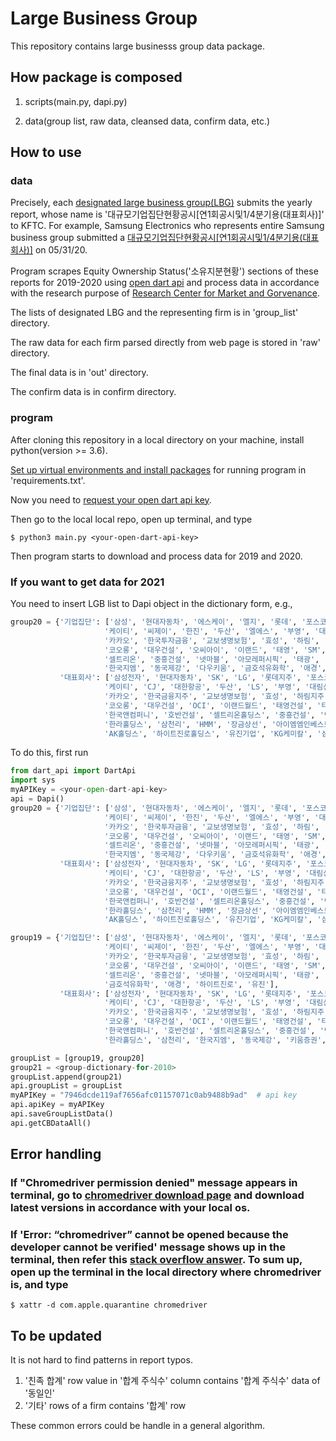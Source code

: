 # Large Business Group

This repository contains large businesss group data package.

## How package is composed

1. scripts(main.py, dapi.py)

2. data(group list, raw data, cleansed data, confirm data, etc.)

## How to use

### data

Precisely, each [designated large business group(LBG)](https://www.egroup.go.kr/egps/wi/stat/kap/appnSttusList.do) submits the yearly report, whose name is '대규모기업집단현황공시[연1회공시및1/4분기용(대표회사)]' to KFTC. For example, Samsung Electronics who represents entire Samsung business group submitted a [대규모기업집단현황공시[연1회공시및1/4분기용(대표회사)]](http://dart.fss.or.kr/dsaf001/main.do?rcpNo=20200601000086) on 05/31/20.

Program scrapes Equity Ownership Status('소유지분현황') sections of these reports for 2019-2020 using [open dart api](https://www.egroup.go.kr/egps/wi/stat/kap/appnSttusList.do) and process data in accordance with the research purpose of [Research Center for Market and Gorvenance](rcmg.snu.ac.kr).

The lists of designated LBG and the representing firm is in 'group_list' directory.

The raw data for each firm parsed directly from web page is stored in 'raw' directory.

The final data is in 'out' directory.

The confirm data is in confirm directory.

### program

After cloning this repository in a local directory on your machine, install python(version >= 3.6).

[Set up virtual environments and install packages](https://docs.python.org/3/tutorial/venv.html) for running program in 'requirements.txt'.

Now you need to [request your open dart api key](https://opendart.fss.or.kr/uss/umt/EgovMberInsertView.do).

Then go to the local local repo, open up terminal, and type

```terminal
$ python3 main.py <your-open-dart-api-key>
```

Then program starts to download and process data for 2019 and 2020.

### If you want to get data for 2021

You need to insert LGB list to Dapi object in the dictionary form, e.g.,

```python
group20 = {'기업집단': ['삼성', '현대자동차', '에스케이', '엘지', '롯데', '포스코', '한화', '지에스', '현대중공업', '농협', '신세계',
                     '케이티', '씨제이', '한진', '두산', '엘에스', '부영', '대림', '미래에셋', '금호아시아나', '에쓰-오일', '현대백화점',
                     '카카오', '한국투자금융', '교보생명보험', '효성', '하림', '영풍', '대우조선해양', '케이티앤지', '에이치디씨', '케이씨씨',
                     '코오롱', '대우건설', '오씨아이', '이랜드', '태영', 'SM', 'DB', '세아', '네이버', '넥슨', '한국타이어', '호반건설',
                     '셀트리온', '중흥건설', '넷마블', '아모레퍼시픽', '태광', '동원', '한라', '삼천리', '에이치엠엠', '장금상선', 'IMM인베스트먼트',
                     '한국지엠', '동국제강', '다우키움', '금호석유화학', '애경', '하이트진로', '유진', 'KG', '삼양'],
           '대표회사': ['삼성전자', '현대자동차', 'SK', 'LG', '롯데지주', '포스코', '한화', 'GS', '한국조선해양', '농협경제지주', '신세계',
                     '케이티', 'CJ', '대한항공', '두산', 'LS', '부영', '대림산업', '미래에셋캐피탈', '금호산업', 'S-Oil', '현대백화점',
                     '카카오', '한국금융지주', '교보생명보험', '효성', '하림지주', '영풍', '대우조선해양', '케이티앤지', 'HDC', '케이씨씨',
                     '코오롱', '대우건설', 'OCI', '이랜드월드', '태영건설', '티케이케미칼', 'DB', '세아홀딩스', 'NAVER', '엔엑스씨',
                     '한국앤컴퍼니', '호반건설', '셀트리온홀딩스', '중흥건설', '넷마블', '아모레퍼시픽그룹', '태광산업', '동원엔터프라이즈', 
                     '한라홀딩스', '삼천리', 'HMM', '장금상선', '아이엠엠인베스트먼트', '한국지엠', '동국제강', '키움증권', '금호석유화학', 
                     'AK홀딩스', '하이트진로홀딩스', '유진기업', 'KG케미칼', '삼양홀딩스']}
```

To do this, first run

```python
from dart_api import DartApi
import sys
myAPIKey = <your-open-dart-api-key>
api = Dapi()
group20 = {'기업집단': ['삼성', '현대자동차', '에스케이', '엘지', '롯데', '포스코', '한화', '지에스', '현대중공업', '농협', '신세계',
                     '케이티', '씨제이', '한진', '두산', '엘에스', '부영', '대림', '미래에셋', '금호아시아나', '에쓰-오일', '현대백화점',
                     '카카오', '한국투자금융', '교보생명보험', '효성', '하림', '영풍', '대우조선해양', '케이티앤지', '에이치디씨', '케이씨씨',
                     '코오롱', '대우건설', '오씨아이', '이랜드', '태영', 'SM', 'DB', '세아', '네이버', '넥슨', '한국타이어', '호반건설',
                     '셀트리온', '중흥건설', '넷마블', '아모레퍼시픽', '태광', '동원', '한라', '삼천리', '에이치엠엠', '장금상선', 'IMM인베스트먼트',
                     '한국지엠', '동국제강', '다우키움', '금호석유화학', '애경', '하이트진로', '유진', 'KG', '삼양'],
           '대표회사': ['삼성전자', '현대자동차', 'SK', 'LG', '롯데지주', '포스코', '한화', 'GS', '한국조선해양', '농협경제지주', '신세계',
                     '케이티', 'CJ', '대한항공', '두산', 'LS', '부영', '대림산업', '미래에셋캐피탈', '금호산업', 'S-Oil', '현대백화점',
                     '카카오', '한국금융지주', '교보생명보험', '효성', '하림지주', '영풍', '대우조선해양', '케이티앤지', 'HDC', '케이씨씨',
                     '코오롱', '대우건설', 'OCI', '이랜드월드', '태영건설', '티케이케미칼', 'DB', '세아홀딩스', 'NAVER', '엔엑스씨',
                     '한국앤컴퍼니', '호반건설', '셀트리온홀딩스', '중흥건설', '넷마블', '아모레퍼시픽그룹', '태광산업', '동원엔터프라이즈', 
                     '한라홀딩스', '삼천리', 'HMM', '장금상선', '아이엠엠인베스트먼트', '한국지엠', '동국제강', '키움증권', '금호석유화학', 
                     'AK홀딩스', '하이트진로홀딩스', '유진기업', 'KG케미칼', '삼양홀딩스']}

group19 = {'기업집단': ['삼성', '현대자동차', '에스케이', '엘지', '롯데', '포스코', '한화', '지에스', '현대중공업', '농협', '신세계',
                     '케이티', '씨제이', '한진', '두산', '엘에스', '부영', '대림', '미래에셋', '금호아시아나', '에쓰-오일', '현대백화점',
                     '카카오', '한국투자금융', '교보생명보험', '효성', '하림', '영풍', '대우조선해양', '케이티앤지', '에이치디씨', '케이씨씨',
                     '코오롱', '대우건설', '오씨아이', '이랜드', '태영', 'SM', 'DB', '세아', '네이버', '넥슨', '한국타이어', '호반건설',
                     '셀트리온', '중흥건설', '넷마블', '아모레퍼시픽', '태광', '동원', '한라', '삼천리', '한국지엠', '동국제강', '다우키움', 
                     '금호석유화학', '애경', '하이트진로', '유진'],
           '대표회사': ['삼성전자', '현대자동차', 'SK', 'LG', '롯데지주', '포스코', '한화', 'GS', '한국조선해양', '농협경제지주', '신세계',
                     '케이티', 'CJ', '대한항공', '두산', 'LS', '부영', '대림산업', '미래에셋캐피탈', '금호산업', 'S-Oil', '현대백화점',
                     '카카오', '한국금융지주', '교보생명보험', '효성', '하림지주', '영풍', '대우조선해양', '케이티앤지', 'HDC', '케이씨씨',
                     '코오롱', '대우건설', 'OCI', '이랜드월드', '태영건설', '티케이케미칼', 'DB', '세아홀딩스', 'NAVER', '엔엑스씨',
                     '한국앤컴퍼니', '호반건설', '셀트리온홀딩스', '중흥건설', '넷마블', '아모레퍼시픽그룹', '태광산업', '동원엔터프라이즈', 
                     '한라홀딩스', '삼천리', '한국지엠', '동국제강', '키움증권', '금호석유화학', 'AK홀딩스', '하이트진로홀딩스', '유진기업']}

groupList = [group19, group20]
group21 = <group-dictionary-for-2010>
groupList.append(group21)
api.groupList = groupList
myAPIKey = "7946dcde119af7656afc01157071c0ab9488b9ad"  # api key
api.apiKey = myAPIKey
api.saveGroupListData()
api.getCBDataAll()

```

## Error handling

### If "Chromedriver permission denied" message appears in terminal, go to [chromedriver download page](https://chromedriver.chromium.org/downloads) and download latest versions in accordance with your local os.

### If 'Error: “chromedriver” cannot be opened because the developer cannot be verified' message shows up in the terminal, then refer this [stack overflow answer](https://stackoverflow.com/questions/60362018/macos-catalinav-10-15-3-error-chromedriver-cannot-be-opened-because-the-de). To sum up, open up the terminal in the local directory where chromedriver is, and type

```terminal
$ xattr -d com.apple.quarantine chromedriver
```

## To be updated

It is not hard to find patterns in report typos.

1. '친족 합계' row value in '합계 주식수' column contains '합계 주식수' data of '동일인'
2. '기타' rows of a firm contains '합계' row

These common errors could be handle in a general algorithm.

